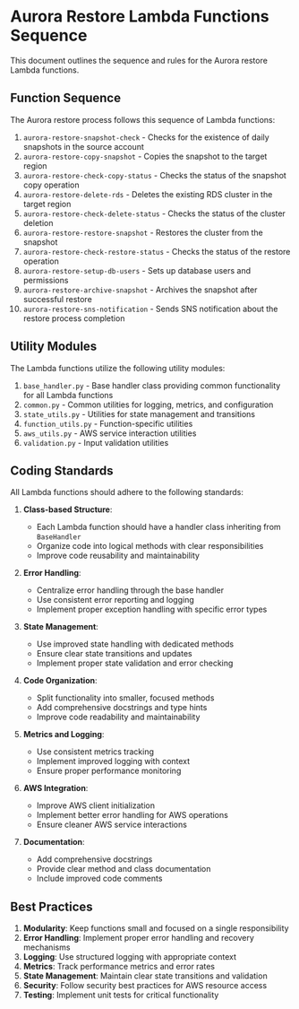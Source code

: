 # Aurora Restore Lambda Functions Sequence

This document outlines the sequence and rules for the Aurora restore Lambda functions.

## Function Sequence

The Aurora restore process follows this sequence of Lambda functions:

1. `aurora-restore-snapshot-check` - Checks for the existence of daily snapshots in the source account
2. `aurora-restore-copy-snapshot` - Copies the snapshot to the target region
3. `aurora-restore-check-copy-status` - Checks the status of the snapshot copy operation
4. `aurora-restore-delete-rds` - Deletes the existing RDS cluster in the target region
5. `aurora-restore-check-delete-status` - Checks the status of the cluster deletion
6. `aurora-restore-restore-snapshot` - Restores the cluster from the snapshot
7. `aurora-restore-check-restore-status` - Checks the status of the restore operation
8. `aurora-restore-setup-db-users` - Sets up database users and permissions
9. `aurora-restore-archive-snapshot` - Archives the snapshot after successful restore
10. `aurora-restore-sns-notification` - Sends SNS notification about the restore process completion

## Utility Modules

The Lambda functions utilize the following utility modules:

1. `base_handler.py` - Base handler class providing common functionality for all Lambda functions
2. `common.py` - Common utilities for logging, metrics, and configuration
3. `state_utils.py` - Utilities for state management and transitions
4. `function_utils.py` - Function-specific utilities
5. `aws_utils.py` - AWS service interaction utilities
6. `validation.py` - Input validation utilities

## Coding Standards

All Lambda functions should adhere to the following standards:

1. **Class-based Structure**:
   - Each Lambda function should have a handler class inheriting from `BaseHandler`
   - Organize code into logical methods with clear responsibilities
   - Improve code reusability and maintainability

2. **Error Handling**:
   - Centralize error handling through the base handler
   - Use consistent error reporting and logging
   - Implement proper exception handling with specific error types

3. **State Management**:
   - Use improved state handling with dedicated methods
   - Ensure clear state transitions and updates
   - Implement proper state validation and error checking

4. **Code Organization**:
   - Split functionality into smaller, focused methods
   - Add comprehensive docstrings and type hints
   - Improve code readability and maintainability

5. **Metrics and Logging**:
   - Use consistent metrics tracking
   - Implement improved logging with context
   - Ensure proper performance monitoring

6. **AWS Integration**:
   - Improve AWS client initialization
   - Implement better error handling for AWS operations
   - Ensure cleaner AWS service interactions

7. **Documentation**:
   - Add comprehensive docstrings
   - Provide clear method and class documentation
   - Include improved code comments

## Best Practices

1. **Modularity**: Keep functions small and focused on a single responsibility
2. **Error Handling**: Implement proper error handling and recovery mechanisms
3. **Logging**: Use structured logging with appropriate context
4. **Metrics**: Track performance metrics and error rates
5. **State Management**: Maintain clear state transitions and validation
6. **Security**: Follow security best practices for AWS resource access
7. **Testing**: Implement unit tests for critical functionality 